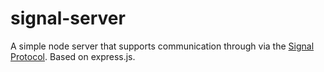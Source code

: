 # signal-server

A simple node server that supports communication through via the [Signal Protocol](https://signal.org/docs/). Based on express.js.